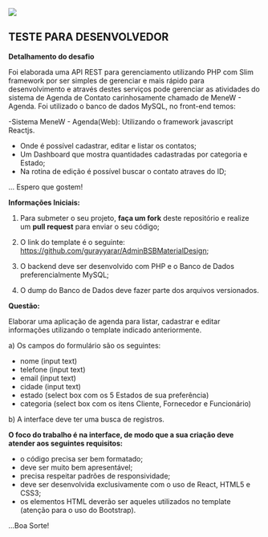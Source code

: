 ![](https://media.licdn.com/dms/image/C4E0BAQGAg3nobO3R6w/company-logo_200_200/0?e=2159024400&v=beta&t=k7wuTddThWe9M7qfK_ELd7t0WaVE6reqsAHGp-TNaI0)

## **TESTE PARA DESENVOLVEDOR**

**Detalhamento do desafio**

Foi elaborada uma API REST para gerenciamento utilizando PHP com Slim framework por ser simples de gerenciar e mais rápido para desenvolvimento e através destes serviços pode gerenciar as atividades do sistema de Agenda de Contato carinhosamente chamado de MeneW - Agenda. Foi utilizado o banco de dados MySQL, no front-end temos:

-Sistema MeneW - Agenda(Web): Utilizando o framework javascript Reactjs.

- Onde é possível cadastrar, editar e listar os contatos;
- Um Dashboard que mostra quantidades cadastradas por categoria e Estado;
- Na rotina de edição é possível buscar o contato atraves do ID;

... Espero que gostem!

**Informações Iniciais:**

1. Para submeter o seu projeto, **faça um fork** deste repositório e realize um **pull request** para enviar o seu código;

2. O link do template é o seguinte: https://github.com/gurayyarar/AdminBSBMaterialDesign;

3. O backend deve ser desenvolvido com PHP e o Banco de Dados preferencialmente MySQL;

4. O dump do Banco de Dados deve fazer parte dos arquivos versionados.

**Questão:**

Elaborar uma aplicação de agenda para listar, cadastrar e editar informações utilizando o template indicado anteriormente.

a) Os campos do formulário são os seguintes:

- nome (input text)
- telefone (input text)
- email (input text)
- cidade (input text)
- estado (select box com os 5 Estados de sua preferência)
- categoria (select box com os itens Cliente, Fornecedor e Funcionário)

b) A interface deve ter uma busca de registros.

**O foco do trabalho é na interface, de modo que a sua criação deve atender aos seguintes requisitos:**

- o código precisa ser bem formatado;
- deve ser muito bem apresentável;
- precisa respeitar padrões de responsividade;
- deve ser desenvolvida exclusivamente com o uso de React, HTML5 e CSS3;
- os elementos HTML deverão ser aqueles utilizados no template (atenção para o uso do Bootstrap).

...Boa Sorte!
